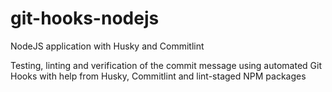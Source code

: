 # git-hooks-nodejs
NodeJS application with Husky and Commitlint

Testing, linting and verification of the commit message using automated Git Hooks with help from Husky, Commitlint and lint-staged NPM packages
